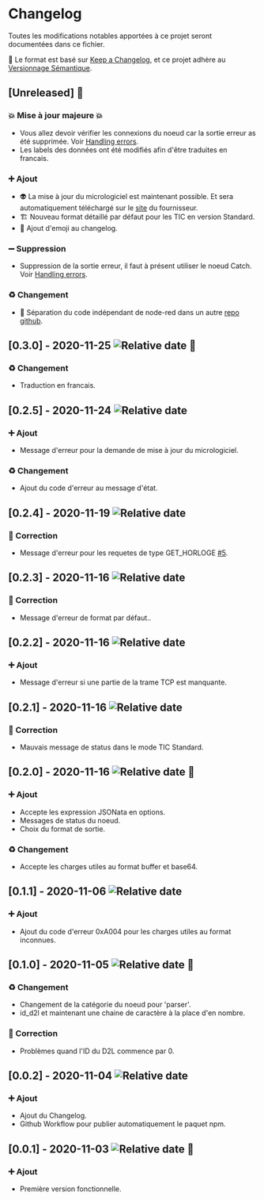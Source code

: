 # Changelog

Toutes les modifications notables apportées à ce projet seront documentées dans ce fichier.

:memo: Le format est basé sur [Keep a Changelog](https://keepachangelog.com/en/1.0.0/),
et ce projet adhère au [Versionnage Sémantique](https://semver.org/spec/v2.0.0.html).

## [Unreleased] :construction:
### :boom: Mise à jour majeure :boom:
 - Vous allez devoir vérifier les connexions du noeud car la sortie erreur as été supprimée. Voir [Handling errors](https://nodered.org/docs/user-guide/handling-errors).
 - Les labels des données ont été modifiés afin d'être traduites en francais.

### :heavy_plus_sign: Ajout
- :alien: La mise à jour du micrologiciel est maintenant possible. Et sera automatiquement téléchargé sur le [site](http://sicame.io/) du fournisseur.
- :building_construction: Nouveau format détaillé par défaut pour les TIC en version Standard.
- :egg: Ajout d'emoji au changelog.

### :heavy_minus_sign: Suppression
- Suppression de la sortie erreur, il faut à présent utiliser le noeud Catch. Voir [Handling errors](https://nodered.org/docs/user-guide/handling-errors).

### :recycle: Changement
- :truck: Séparation du code indépendant de node-red dans un autre [repo github](https://github.com/Zehir/eesmart-d2l).

## [0.3.0] - 2020-11-25 ![Relative date](https://img.shields.io/date/1606309301?label=) :tada:
### :recycle: Changement
- Traduction en francais.

## [0.2.5] - 2020-11-24 ![Relative date](https://img.shields.io/date/1606242883?label=)
### :heavy_plus_sign: Ajout
- Message d'erreur pour la demande de mise à jour du micrologiciel.
### :recycle: Changement
- Ajout du code d'erreur au message d'état.

## [0.2.4] - 2020-11-19 ![Relative date](https://img.shields.io/date/1605802829?label=)
### :bug: Correction
- Message d'erreur pour les requetes de type GET_HORLOGE [#5](https://github.com/Zehir/node-red-contrib-eesmart-d2l/issues/5).

## [0.2.3] - 2020-11-16 ![Relative date](https://img.shields.io/date/1605556772?label=)
### :bug: Correction
- Message d'erreur de format par défaut..

## [0.2.2] - 2020-11-16 ![Relative date](https://img.shields.io/date/1605546807?label=)
### :heavy_plus_sign: Ajout
- Message d'erreur si une partie de la trame TCP est manquante. 

## [0.2.1] - 2020-11-16 ![Relative date](https://img.shields.io/date/1605543464?label=)
### :bug: Correction
- Mauvais message de status dans le mode TIC Standard.

## [0.2.0] - 2020-11-16 ![Relative date](https://img.shields.io/date/1605541033?label=) :rocket:
### :heavy_plus_sign: Ajout
- Accepte les expression JSONata en options.
- Messages de status du noeud.
- Choix du format de sortie.
### :recycle: Changement
- Accepte les charges utiles au format buffer et base64.

## [0.1.1] - 2020-11-06 ![Relative date](https://img.shields.io/date/1604690140?label=)
### :heavy_plus_sign: Ajout
- Ajout du code d'erreur 0xA004 pour les charges utiles au format inconnues.

## [0.1.0] - 2020-11-05 ![Relative date](https://img.shields.io/date/1604531360?label=) :rocket:
### :recycle: Changement
- Changement de la catégorie du noeud pour 'parser'.
- id_d2l et maintenant une chaine de caractère à la place d'en nombre.
### :bug: Correction
- Problèmes quand l'ID du D2L commence par 0.

## [0.0.2] - 2020-11-04 ![Relative date](https://img.shields.io/date/1604504235?label=)
### :heavy_plus_sign: Ajout
- Ajout du Changelog.
- Github Workflow pour publier automatiquement le paquet npm.

## [0.0.1] - 2020-11-03 ![Relative date](https://img.shields.io/date/1604449693?label=) :rocket:
### :heavy_plus_sign: Ajout
- Première version fonctionnelle.